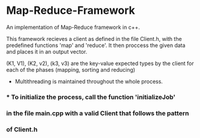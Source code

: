 # Map-Reduce-Framework
An implementation of Map-Reduce framework in c++.

This framework recieves a client as defined in the file Client.h, 
with the predefined 
functions 'map' and 'reduce'. It then proccess the given data 
and places it in an output vector. 

(K1, V1), (K2, v2), (k3, v3) are the key-value expected types by the client for
each of the phases (mapping, sorting and reducing)

* Multithreading is maintained throughout the whole process. 
### * To initialize the process, call the function 'initializeJob' 
###   in the file main.cpp with a valid Client that follows the pattern 
###   of Client.h



